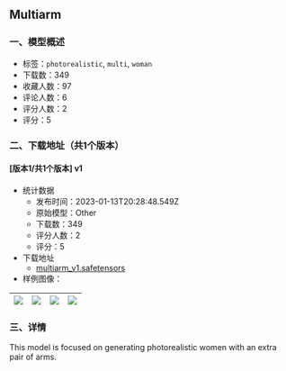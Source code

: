 ## Multiarm
### 一、模型概述

- 标签：`photorealistic`, `multi`, `woman`
- 下载数：349
- 收藏人数：97
- 评论人数：6
- 评分人数：2
- 评分：5

### 二、下载地址（共1个版本）

#### [版本1/共1个版本] v1

- 统计数据
  - 发布时间：2023-01-13T20:28:48.549Z
  - 原始模型：Other
  - 下载数：349
  - 评分人数：2
  - 评分：5
- 下载地址
  - [multiarm_v1.safetensors](https://civitai.com/api/download/models/2104)
- 样例图像：

| <img src="https://image.civitai.com/xG1nkqKTMzGDvpLrqFT7WA/ec646c39-c0a5-40fe-aab5-8497bf056c00/width=450/16777.jpeg" /> | <img src="https://image.civitai.com/xG1nkqKTMzGDvpLrqFT7WA/1ddc5e8d-1055-4aa1-3f3b-e4a5366d1500/width=450/16784.jpeg" /> | <img src="https://image.civitai.com/xG1nkqKTMzGDvpLrqFT7WA/6a898df9-aad9-46c9-00ca-1c3180242900/width=450/16783.jpeg" /> | <img src="https://image.civitai.com/xG1nkqKTMzGDvpLrqFT7WA/eae1c2a3-a6e5-4123-9494-11bafe211e00/width=450/16782.jpeg" /> |
| ---- | ---- | ---- | ---- |


### 三、详情
<p>This model is focused on generating photorealistic women with an extra pair of arms.</p>